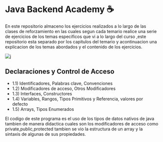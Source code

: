 # Java Backend Academy  ☕️
En este repositorio almaceno los ejercicios realizados a lo largo de las clases de reforzamiento en las cuales segun cada temario realice una serie de ejercicios de los temas especificos que vi a lo largo del curso ,este repositorio esta separado por los capitulos del temario y acontinuacion una explicacion de los temas abordados y el contenido de los ejercicios.

![j ](https://i.blogs.es/6091fa/java/450_1000.jpg "j")

## Declaraciones y Control de Acceso
- 1.1) Identificadores, Palabras clave, Convenciones
- 1.2) Modificadores de acceso, Otros Modificadores
- 1.3) Interfaces, Constructores
- 1.4) Variables, Rangos, Tipos Primitivos y Referencia, valores por defecto
- 1.5) Arrays, Tipos Enumerados

El codigo de este programa es el uso de los tipos de datos nativos de java  tambien de manera didactica cuales son los modificadores de acceso  como private,public,protected tambien se vio la estructura de un array y la sintaxis de algunas de sus propiedades.
